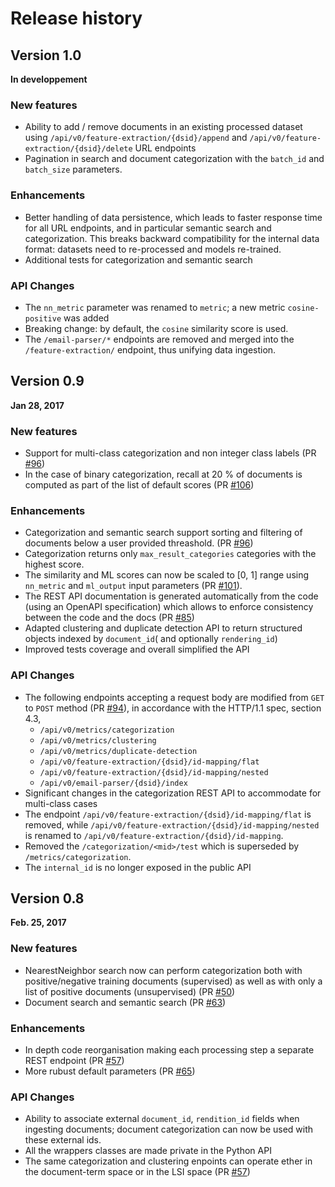 # Release history


## Version 1.0

**In developpement**

### New features  

 * Ability to add / remove documents in an existing processed dataset using `/api/v0/feature-extraction/{dsid}/append` and `/api/v0/feature-extraction/{dsid}/delete` URL endpoints 
 * Pagination in search and document categorization with the `batch_id` and `batch_size` parameters.

### Enhancements

 * Better handling of data persistence, which leads to faster response time for all URL endpoints, and in particular semantic search and categorization. This breaks backward compatibility for the internal data format: datasets need to re-processed and models re-trained. 
 * Additional tests for categorization and semantic search 

### API Changes
 * The `nn_metric` parameter was renamed to `metric`; a new metric `cosine-positive` was added
 * Breaking change: by default, the `cosine` similarity score is used.
 * The `/email-parser/*` endpoints are removed and merged into the `/feature-extraction/` endpoint, thus unifying data ingestion.


## Version 0.9

**Jan 28, 2017**

### New features  

 * Support for multi-class categorization and non integer class labels (PR [#96](https://github.com/FreeDiscovery/FreeDiscovery/pull/96/files)) 
 * In the case of binary categorization, recall at 20 % of documents is computed as part of the list of default scores (PR [#106](https://github.com/FreeDiscovery/FreeDiscovery/pull/106))

### Enhancements

 * Categorization and semantic search support sorting and filtering of documents below a user provided threashold. (PR [#96](https://github.com/FreeDiscovery/FreeDiscovery/pull/96/files))
 * Categorization returns only `max_result_categories` categories with the highest score. 
 * The similarity and ML scores can now be scaled to [0, 1] range using `nn_metric` and `ml_output` input parameters (PR [#101](https://github.com/FreeDiscovery/FreeDiscovery/pull/100/files)).
 * The REST API documentation is generated automatically from the code (using an OpenAPI specification) which allows to enforce consistency between the code and the docs (PR [#85](https://github.com/FreeDiscovery/FreeDiscovery/pull/85))
 * Adapted clustering and duplicate detection API to return structured objects indexed by `document_id`( and optionally `rendering_id`)
 * Improved tests coverage and overall simplified the API


### API Changes
 
 * The following endpoints accepting a request body are modified from `GET` to `POST` method (PR [#94](https://github.com/FreeDiscovery/FreeDiscovery/pull/94)), in accordance with the HTTP/1.1 spec, section 4.3,
    - `/api/v0/metrics/categorization`
    - `/api/v0/metrics/clustering`
    - `/api/v0/metrics/duplicate-detection`
    - `/api/v0/feature-extraction/{dsid}/id-mapping/flat`
    - `/api/v0/feature-extraction/{dsid}/id-mapping/nested`
    - `/api/v0/email-parser/{dsid}/index`
 * Significant changes in the categorization REST API to accommodate for multi-class cases
 * The endpoint `/api/v0/feature-extraction/{dsid}/id-mapping/flat` is removed, while `/api/v0/feature-extraction/{dsid}/id-mapping/nested` is renamed to `/api/v0/feature-extraction/{dsid}/id-mapping`. 
 * Removed the `/categorization/<mid>/test` which is superseded by `/metrics/categorization`. 
 * The `internal_id` is no longer exposed in the public API

## Version 0.8

**Feb. 25, 2017**

### New features  

 * NearestNeighbor search now can perform categorization both with positive/negative training documents (supervised) as well as with only a list of positive documents (unsupervised) (PR [#50](https://github.com/FreeDiscovery/FreeDiscovery/pull/50))
 * Document search and semantic search (PR [#63](https://github.com/FreeDiscovery/FreeDiscovery/pull/63))


### Enhancements
 
 * In depth code reorganisation making each processing step a separate REST endpoint (PR [#57](https://github.com/FreeDiscovery/FreeDiscovery/pull/57))
 * More rubust default parameters (PR [#65](https://github.com/FreeDiscovery/FreeDiscovery/pull/65))

### API Changes
 
 * Ability to associate external `document_id`, `rendition_id` fields when ingesting documents; document categorization can now be used with these external ids. 
 * All the wrappers classes are made private in the Python API
 * The same categorization and clustering enpoints can operate ether in the document-term space or in the LSI space (PR [#57](https://github.com/FreeDiscovery/FreeDiscovery/pull/57))
